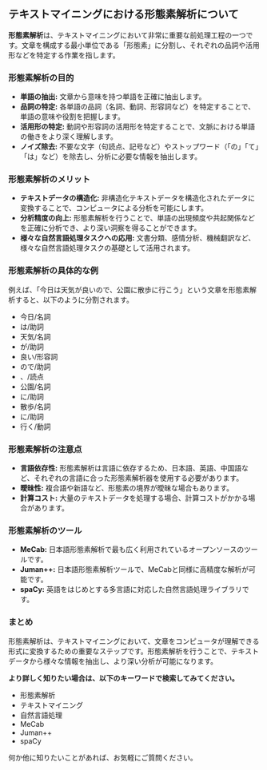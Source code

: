 ## テキストマイニングにおける形態素解析について

**形態素解析**は、テキストマイニングにおいて非常に重要な前処理工程の一つです。文章を構成する最小単位である「形態素」に分割し、それぞれの品詞や活用形などを特定する作業を指します。

### 形態素解析の目的

* **単語の抽出:** 文章から意味を持つ単語を正確に抽出します。
* **品詞の特定:** 各単語の品詞（名詞、動詞、形容詞など）を特定することで、単語の意味や役割を把握します。
* **活用形の特定:** 動詞や形容詞の活用形を特定することで、文脈における単語の働きをより深く理解します。
* **ノイズ除去:** 不要な文字（句読点、記号など）やストップワード（「の」「て」「は」など）を除去し、分析に必要な情報を抽出します。

### 形態素解析のメリット

* **テキストデータの構造化:** 非構造化テキストデータを構造化されたデータに変換することで、コンピュータによる分析を可能にします。
* **分析精度の向上:** 形態素解析を行うことで、単語の出現頻度や共起関係などを正確に分析でき、より深い洞察を得ることができます。
* **様々な自然言語処理タスクへの応用:** 文書分類、感情分析、機械翻訳など、様々な自然言語処理タスクの基礎として活用されます。

### 形態素解析の具体的な例

例えば、「今日は天気が良いので、公園に散歩に行こう」という文章を形態素解析すると、以下のように分割されます。

* 今日/名詞
* は/助詞
* 天気/名詞
* が/助詞
* 良い/形容詞
* ので/助詞
* 、/読点
* 公園/名詞
* に/助詞
* 散歩/名詞
* に/助詞
* 行く/動詞

### 形態素解析の注意点

* **言語依存性:** 形態素解析は言語に依存するため、日本語、英語、中国語など、それぞれの言語に合った形態素解析器を使用する必要があります。
* **曖昧性:** 複合語や新語など、形態素の境界が曖昧な場合もあります。
* **計算コスト:** 大量のテキストデータを処理する場合、計算コストがかかる場合があります。

### 形態素解析のツール

* **MeCab:** 日本語形態素解析で最も広く利用されているオープンソースのツールです。
* **Juman++:** 日本語形態素解析ツールで、MeCabと同様に高精度な解析が可能です。
* **spaCy:** 英語をはじめとする多言語に対応した自然言語処理ライブラリです。

### まとめ

形態素解析は、テキストマイニングにおいて、文章をコンピュータが理解できる形式に変換するための重要なステップです。形態素解析を行うことで、テキストデータから様々な情報を抽出し、より深い分析が可能になります。

**より詳しく知りたい場合は、以下のキーワードで検索してみてください。**

* 形態素解析
* テキストマイニング
* 自然言語処理
* MeCab
* Juman++
* spaCy

何か他に知りたいことがあれば、お気軽にご質問ください。

